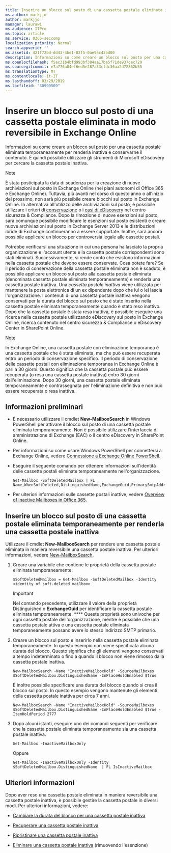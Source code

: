```yaml
---
title: Inserire un blocco sul posto di una cassetta postale eliminata in modo reversibile in Exchange Online
ms.author: markjjo
author: markjjo
manager: laurawi
ms.audience: ITPro
ms.topic: article
ms.service: O365-seccomp
localization_priority: Normal
search.appverid: ''
ms.assetid: 421f72bd-dd43-4be1-82f5-0ae9ac43bd00
description: Informazioni su come creare un blocco sul posto per una cassetta postale eliminata temporaneamente per renderla inattiva e conservarne il contenuto. È quindi possibile utilizzare gli strumenti di Microsoft eDiscovery per cercare la cassetta postale inattiva.
ms.openlocfilehash: f5ac31b4bfd993bf384aa17ba5f71de937cec720
ms.sourcegitcommit: e7a776a04ef6ed5e287a33cfdc36aa2d72862b55
ms.translationtype: MT
ms.contentlocale: it-IT
ms.lasthandoff: 03/29/2019
ms.locfileid: "30999509"
---
```

# <a name="put-an-in-place-hold-on-a-soft-deleted-mailbox-in-exchange-online"></a>Inserire un blocco sul posto di una cassetta postale eliminata in modo reversibile in Exchange Online

Informazioni su come creare un blocco sul posto per una cassetta postale eliminata temporaneamente per renderla inattiva e conservarne il contenuto. È quindi possibile utilizzare gli strumenti di Microsoft eDiscovery per cercare la cassetta postale inattiva.
  
> [!NOTE]
> È stata posticipata la data di scadenza per la creazione di nuove archiviazioni sul posto in Exchange Online (nei piani autonomi di Office 365 e Exchange Online). Tuttavia, più avanti nel corso di questo anno o all'inizio del prossimo, non sarà più possibile creare blocchi sul posto in Exchange Online. In alternativa all'utilizzo delle archiviazioni sul posto, è possibile utilizzare i criteri di [conservazione](https://go.microsoft.com/fwlink/?linkid=827811) o i [casi di eDiscovery](https://go.microsoft.com/fwlink/?linkid=780738) nel centro sicurezza & Compliance. Dopo la rimozione di nuove esenzioni sul posto, sarà comunque possibile modificare le esenzioni sul posto esistenti e creare nuove archiviazioni sul posto in Exchange Server 2013 e le distribuzioni ibride di Exchange continueranno a essere supportate. Inoltre, sarà ancora possibile applicare un blocco per controversia legale alle cassette postali. 
  
Potrebbe verificarsi una situazione in cui una persona ha lasciato la propria organizzazione e l'account utente e la cassetta postale corrispondenti sono stati eliminati. Successivamente, si rende conto che esistono informazioni nella cassetta postale che devono essere conservate. Cosa potete fare? Se il periodo di conservazione della cassetta postale eliminata non è scaduto, è possibile applicare un blocco sul posto alla cassetta postale eliminata (denominata cassetta postale eliminata temporaneamente) e renderla una cassetta postale inattiva. Una *cassetta postale inattiva* viene utilizzata per mantenere la posta elettronica di un ex dipendente dopo che lui o lei lascia l'organizzazione. I contenuti di una cassetta postale inattiva vengono conservati per la durata del blocco sul posto che è stato inserito nella cassetta postale eliminata temporaneamente quando è stato reso inattivo. Dopo che la cassetta postale è stata resa inattiva, è possibile eseguire una ricerca nella cassetta postale utilizzando eDiscovery sul posto in Exchange Online, ricerca contenuto nel centro sicurezza & Compliance o eDiscovery Center in SharePoint Online. 
  
> [!NOTE]
> In Exchange Online, una cassetta postale con eliminazione temporanea è una cassetta postale che è stata eliminata, ma che può essere recuperata entro un periodo di conservazione specifico. Il periodo di conservazione delle cassette postali con eliminazione temporanea in Exchange Online è pari a 30 giorni. Questo significa che la cassetta postale può essere recuperata (o resa una cassetta postale inattiva) entro 30 giorni dall'eliminazione. Dopo 30 giorni, una cassetta postale eliminata temporaneamente è contrassegnata per l'eliminazione definitiva e non può essere recuperata o resa inattiva. 
  
## <a name="before-you-begin"></a>Informazioni preliminari

- È necessario utilizzare il cmdlet **New-MailboxSearch** in Windows PowerShell per attivare il blocco sul posto di una cassetta postale eliminata temporaneamente. Non è possibile utilizzare l'interfaccia di amministrazione di Exchange (EAC) o il centro eDiscovery in SharePoint Online. 
    
- Per informazioni su come usare Windows PowerShell per connettersi a Exchange Online, vedere [Connessione a Exchange Online PowerShell](https://go.microsoft.com/fwlink/p/?linkid=396554).
    
- Eseguire il seguente comando per ottenere informazioni sull'identità delle cassette postali eliminate temporaneamente nell'organizzazione. 
    
  ```
  Get-Mailbox -SoftDeletedMailbox | FL Name,WhenSoftDeleted,DistinguishedName,ExchangeGuid,PrimarySmtpAddress
  ```

- Per ulteriori informazioni sulle cassette postali inattive, vedere [Overview of inactive Mailboxes in Office 365](inactive-mailboxes-in-office-365.md).
    
## <a name="put-an-in-place-hold-on-a-soft-deleted-mailbox-to-make-it-an-inactive-mailbox"></a>Inserire un blocco sul posto di una cassetta postale eliminata temporaneamente per renderla una cassetta postale inattiva

Utilizzare il cmdlet **New-MailboxSearch** per rendere una cassetta postale eliminata in maniera reversibile una cassetta postale inattiva. Per ulteriori informazioni, vedere [New-MailboxSearch](http://technet.microsoft.com/library/74303b47-bb49-407c-a43b-590356eae35c.aspx).
  
1. Creare una variabile che contiene le proprietà della cassetta postale eliminata temporaneamente. 
    
   ```
   $SoftDeletedMailbox = Get-Mailbox -SoftDeletedMailbox -Identity <identity of soft-deleted mailbox>
   ```

    > [!IMPORTANT]
    > Nel comando precedente, utilizzare il valore della proprietà Distinguished o **ExchangeGuid** per identificare la cassetta postale eliminata temporaneamente. **** Queste proprietà sono univoche per ogni cassetta postale dell'organizzazione, mentre è possibile che una cassetta postale attiva e una cassetta postale eliminata temporaneamente possano avere lo stesso indirizzo SMTP primario. 
  
2. Creare un blocco sul posto e inserirlo nella cassetta postale eliminata temporaneamente. In questo esempio non viene specificata alcuna durata del blocco. Questo significa che gli elementi vengono conservati a tempo indeterminato o fino a quando il blocco non viene rimosso dalla cassetta postale inattiva.
    
   ```
   New-MailboxSearch -Name "InactiveMailboxHold" -SourceMailboxes $SoftDeletedMailbox.DistinguishedName -InPlaceHoldEnabled $true
    ```
   È inoltre possibile specificare una durata del blocco quando si crea il blocco sul posto. In questo esempio vengono mantenute gli elementi della cassetta postale inattiva per circa 7 anni.
    
   ```
   New-MailboxSearch -Name "InactiveMailboxHold" -SourceMailboxes $SoftDeletedMailbox.DistinguishedName -InPlaceHoldEnabled $true -ItemHoldPeriod 2777
   ```

3. Dopo alcuni istanti, eseguire uno dei comandi seguenti per verificare che la cassetta postale eliminata temporaneamente sia una cassetta postale inattiva.
    
   ```
   Get-Mailbox -InactiveMailboxOnly
   ```

    Oppure
    
   ```
   Get-Mailbox -InactiveMailboxOnly -Identity $SoftDeletedMailbox.DistinguishedName  | FL IsInactiveMailbox
   ```

## <a name="more-information"></a>Ulteriori informazioni

Dopo aver reso una cassetta postale eliminata in maniera reversibile una cassetta postale inattiva, è possibile gestire la cassetta postale in diversi modi. Per ulteriori informazioni, vedere:
  
- [Cambiare la durata del blocco per una cassetta postale inattiva](change-the-hold-duration-for-an-inactive-mailbox.md)
    
- [Recuperare una cassetta postale inattiva](recover-an-inactive-mailbox.md)
    
- [Ripristinare una cassetta postale inattiva](restore-an-inactive-mailbox.md)
    
- [Eliminare una cassetta postale inattiva](delete-an-inactive-mailbox.md) (rimuovendo l'esenzione)
